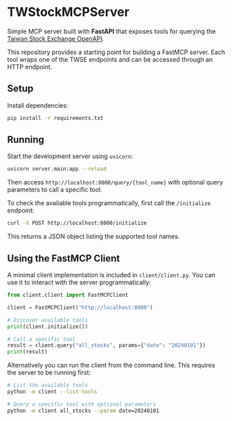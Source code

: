 # TWStockMCPServer

Simple MCP server built with **FastAPI** that exposes tools for querying the
[Taiwan Stock Exchange OpenAPI](https://openapi.twse.com.tw/).

This repository provides a starting point for building a FastMCP server. Each
tool wraps one of the TWSE endpoints and can be accessed through an HTTP
endpoint.

## Setup

Install dependencies:

```bash
pip install -r requirements.txt
```

## Running

Start the development server using `uvicorn`:

```bash
uvicorn server.main:app --reload
```

Then access `http://localhost:8000/query/{tool_name}` with optional query
parameters to call a specific tool.

To check the available tools programmatically, first call the `/initialize`
endpoint:

```bash
curl -X POST http://localhost:8000/initialize
```

This returns a JSON object listing the supported tool names.

## Using the FastMCP Client

A minimal client implementation is included in `client/client.py`. You can use
it to interact with the server programmatically:

```python
from client.client import FastMCPClient

client = FastMCPClient("http://localhost:8000")

# Discover available tools
print(client.initialize())

# Call a specific tool
result = client.query("all_stocks", params={"date": "20240101"})
print(result)
```

Alternatively you can run the client from the command line. This requires the
server to be running first:

```bash
# List the available tools
python -m client --list-tools

# Query a specific tool with optional parameters
python -m client all_stocks --param date=20240101
```

